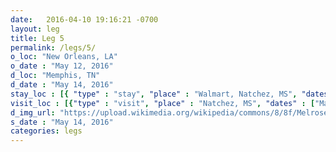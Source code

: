 ```yaml
---
date:   2016-04-10 19:16:21 -0700
layout: leg
title: Leg 5
permalink: /legs/5/
o_loc: "New Orleans, LA"
o_date : "May 12, 2016"
d_loc: "Memphis, TN"
d_date : "May 14, 2016"
stay_loc : [{ "type" : "stay", "place" : "Walmart, Natchez, MS", "dates" : ["May 12, 2016"]},{ "type" : "stay", "place" : "Walmart, Clarksdale, MS", "dates" : ["May 13, 2016"]}]
visit_loc : [{"type" : "visit", "place" : "Natchez, MS", "dates" : ["May 12, 2016"], "description" : "Natchez Music Festival", "url" : "http://www.natchezfestivalofmusic.com/", "img_url" : "" },{"type" : "visit", "place" : "Natchez, MS", "dates" : ["May 12, 2016"], "description" : "Old Town", "url" : "https://en.wikipedia.org/wiki/Natchez,_Mississippi", "img_url" : "" },{"type" : "visit", "place" : "Natchez, MS", "dates" : ["May 13, 2016"], "description" : "Rosalie", "url" : "https://en.wikipedia.org/wiki/Rosalie_Mansion", "img_url" : "" },{"type" : "visit", "place" : "Natchez, MS", "dates" : ["May 13, 2016"], "description" : "Natchez Trace Parkway", "url" : "https://en.wikipedia.org/wiki/Natchez_Trace_Parkway", "img_url" : "" },{"type" : "visit", "place" : "Natchez Trace Parkway, MS", "dates" : ["May 13, 2016"], "description" : "Emerald Mound", "url" : "https://en.wikipedia.org/wiki/Emerald_Mound_Site", "img_url" : "" }]
d_img_url: "https://upload.wikimedia.org/wikipedia/commons/8/8f/Melrose-Natchez-MS.jpg"
s_date : "May 14, 2016"
categories: legs
---
```

